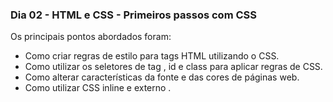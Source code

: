 ### Dia 02 - HTML e CSS - Primeiros passos com CSS

Os principais pontos abordados foram:

* Como criar regras de estilo para tags HTML utilizando o CSS.
* Como utilizar os seletores de tag , id e class para aplicar regras de CSS.
* Como alterar características da fonte e das cores de páginas web.
* Como utilizar CSS inline e externo .
